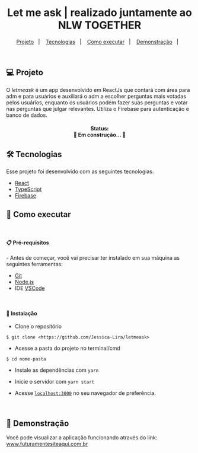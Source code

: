 <h1 align="center">
   Let me ask | realizado juntamente ao NLW TOGETHER
</h1>

<p align="center">
  <a href="#-projeto">Projeto</a>&nbsp;&nbsp;&nbsp;|&nbsp;&nbsp;&nbsp;
  <a href="#-tecnologias">Tecnologias</a>&nbsp;&nbsp;&nbsp;|&nbsp;&nbsp;&nbsp;
  <a href="#-como-executar">Como executar</a>&nbsp;&nbsp;&nbsp;|&nbsp;&nbsp;&nbsp;
  <a href="#-demonstração">Demonstração</a>&nbsp;&nbsp;&nbsp;|&nbsp;&nbsp;&nbsp;
</p>

<br>

## 💻 Projeto

O <em>letmeask</em> é um app desenvolvido em ReactJs que contará com área para adm e para usuários e auxiliará o adm a escolher perguntas mais votadas pelos usuários, enquanto os usuários podem fazer suas perguntas e votar nas perguntas que julgar relevantes. Utiliza o Firebase para autenticação e banco de dados.

<h4 align="center"> 
	Status: <br>
	🚧  Em construção...  🚧
</h4>

## 🛠️ Tecnologias 

Esse projeto foi desenvolvido com as seguintes tecnologias:

- [React](https://reactjs.org)
- [TypeScript](https://www.typescriptlang.org/)
- [Firebase](https://firebase.google.com/?hl=pt)


## 🚀 Como executar 

<br>
<h4> 📋 Pré-requisitos </h4>
- Antes de começar, você vai precisar ter instalado em sua máquina as seguintes ferramentas:

- [Git](https://git-scm.com)
- [Node.js](https://nodejs.org/en/)
- IDE [VSCode](https://code.visualstudio.com/)

<br>

<h4> 🔧 Instalação </h4>

- Clone o repositório 
```
$ git clone <https://github.com/Jessica-Lira/letmeask>
```

- Acesse a pasta do projeto no terminal/cmd 
```
$ cd nome-pasta
```

- Instale as dependências com `yarn`

- Inicie o servidor com `yarn start`

- Acesse [`localhost:3000`](http://localhost:3000) no seu navegador de preferência.
<br>

## 🚀 Demonstração

Você pode visualizar a aplicação funcionando através do link: <br>
www.futuramentesiteaqui.com.br
